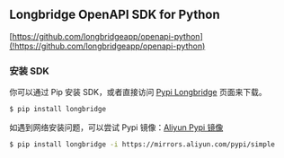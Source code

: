 ## Longbridge OpenAPI SDK for Python

[https://github.com/longbridgeapp/openapi-python](!https://github.com/longbridgeapp/openapi-python)

### 安装 SDK

你可以通过 Pip 安装 SDK，或者直接访问 [Pypi Longbridge](https://pypi.org/project/longbridge/) 页面来下载。

```bash
$ pip install longbridge
```

如遇到网络安装问题，可以尝试 Pypi 镜像：[Aliyun Pypi 镜像](https://mirrors.aliyun.com/pypi/simple)

```bash
$ pip install longbridge -i https://mirrors.aliyun.com/pypi/simple
```
